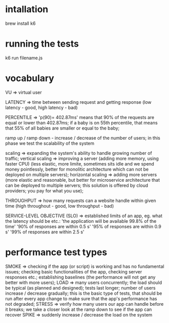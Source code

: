 # intallation

brew install k6

# running the tests

k6 run filename.js

# vocabulary

VU => virtual user

LATENCY => time between sending request and getting response (low latency - good, high latency - bad)

PERCENTILE => 'p(90)= 402.87ms' means that 90% of the requests are equal or lower than 402.87ms; if a baby is on 55th percentile, that means that 55% of all babies are smaller or equal to the baby;

ramp up / ramp down - increase / decrease of the number of users; in this phase we test the scalability of the system

scaling => expanding the system's ability to handle growing number of traffic;
vertical scaling => improving a server (adding more memory, using faster CPU) (less elastic, more limite, sometimes sits idle and we spend money pointlessly, better for monolitic architecture which can not be deployed on multiple servers);
horizontal scaling => adding more servers (more elastic and reasonable, but better for microservice architecture that can be deployed to multiple servers; this solution is offered by cloud providers; you pay for what you use);

THROUGHPUT => how many requests can a website handle within given time (high throughout - good, low throughput - bad)

SERVICE-LEVEL OBJECTIVE (SLO) => established limits of an app, eg. what the latency should be etc.:
'the application will be available 99.8% of the time'
'90% of responses are within 0.5 s'
'95% of responses are within 0.9 s'
'99% of responses are within 2.5 s'

# performance test types

SMOKE => checking if the app (or script) is working and has no fundamental issues; checking basic functionalities of the app, checking server responses etc.; establishing baselines (the performance will not get any better with more users);
LOAD => many users concurrently; the load should be typical (as planned and designed); tests last longer; number of users increase / decrease gradually; this is the basic type of tests, that should be run after every app change to make sure that the app's performance has not degraded;
STRESS => verify how many users our app can handle before it breaks; we take a closer look at the ramp down to see if the app can recover
SPIKE => suddenly increase / decrease the load on the system
